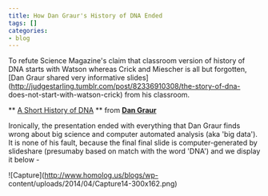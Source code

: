 ```yaml
---
title: How Dan Graur's History of DNA Ended
tags: []
categories:
- blog
---
```

To refute Science Magazine's claim that classroom version of history of DNA
starts with Watson whereas Crick and Miescher is all but forgotten, [Dan Graur
shared very informative
slides](http://judgestarling.tumblr.com/post/82336910308/the-story-of-dna-
does-not-start-with-watson-crick) from his classroom.
<!--more-->

** [A Short History of DNA](https://www.slideshare.net/dangraur1953/a-short-history-of-dna) ** from **[Dan Graur](http://www.slideshare.net/dangraur1953)**

Ironically, the presentation ended with everything that Dan Graur finds wrong
about big science and computer automated analysis (aka 'big data'). It is none
of his fault, because the final final slide is computer-generated by
slideshare (presumaby based on match with the word 'DNA') and we display it
below -

![Capture](http://www.homolog.us/blogs/wp-
content/uploads/2014/04/Capture14-300x162.png)

